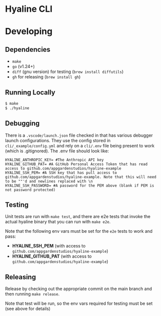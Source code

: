 # Hyaline CLI

# Developing

## Dependencies

* `make`
* `go` (v1.24+)
* `diff` (gnu version) for testing (`brew install diffutils`)
* `gh` for releasing (`brew install gh`)

## Running Locally
```sh
$ make
$ ./hyaline
```

## Debugging
There is a `.vscode/launch.json` file checked in that has various debugger launch configurations. They use the config stored in `cli/_example/config.yml` and rely on a `cli/.env` file being present to work (which is .gitignored). The .env file should look like:

```
HYALINE_ANTHROPIC_KEY= #The Anthropic API key
HYALINE_GITHUB_PAT= #A GitHub Personal Access Token that has read access to github.com/appgardenstudios/hyaline-example
HYALINE_SSH_PEM= #A SSH key that has pull access to github.com/appgardenstudios/hyaline-example. Note that this will need to be ""'d and newlines replaced with \n
HYALINE_SSH_PASSWORD= #A password for the PEM above (blank if PEM is not password protected)
```

## Testing
Unit tests are run with `make test`, and there are e2e tests that invoke the actual hyaline binary that you can run with `make e2e`.

Note that the following env vars must be set for the `e2e` tests to work and pass:
* **HYALINE_SSH_PEM** (with access to `github.com/appgardenstudios/hyaline-example`)
* **HYALINE_GITHUB_PAT** (with access to `github.com/appgardenstudios/hyaline-example`)

## Releasing
Release by checking out the appropriate commit on the main branch and then running `make release`.

Note that test will be run, so the env vars required for testing must be set (see above for details)